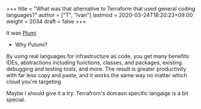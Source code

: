 +++
title = "What was that alternative to Terraform that used general coding languages?"
author = ["T", "Ivan"]
lastmod = 2020-03-24T18:20:23+09:00
weight = 2034
draft = false
+++

It was [Plumi](https://www.pulumi.com/docs/index.html)

-   Why Pulumi?

By using real languages for infrastructure as code, you get many
benefits: IDEs, abstractions including functions, classes, and
packages, existing debugging and testing tools, and more. The
result is greater productivity with far less copy and paste, and it
works the same way no matter which cloud you're targeting

Maybe I should give it a try. Terrafrom's domaon specific langaige
is a bit special.
